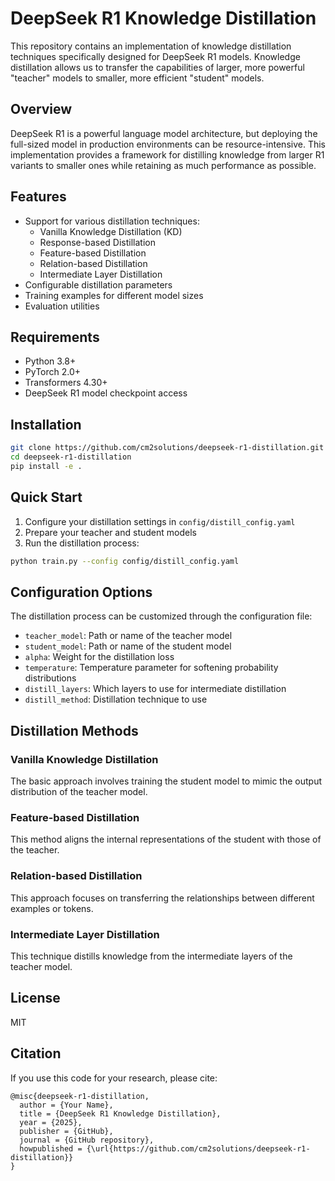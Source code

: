 # DeepSeek R1 Knowledge Distillation

This repository contains an implementation of knowledge distillation techniques specifically designed for DeepSeek R1 models. Knowledge distillation allows us to transfer the capabilities of larger, more powerful "teacher" models to smaller, more efficient "student" models.

## Overview

DeepSeek R1 is a powerful language model architecture, but deploying the full-sized model in production environments can be resource-intensive. This implementation provides a framework for distilling knowledge from larger R1 variants to smaller ones while retaining as much performance as possible.

## Features

- Support for various distillation techniques:
  - Vanilla Knowledge Distillation (KD)
  - Response-based Distillation
  - Feature-based Distillation
  - Relation-based Distillation
  - Intermediate Layer Distillation
- Configurable distillation parameters
- Training examples for different model sizes
- Evaluation utilities

## Requirements

- Python 3.8+
- PyTorch 2.0+
- Transformers 4.30+
- DeepSeek R1 model checkpoint access

## Installation

```bash
git clone https://github.com/cm2solutions/deepseek-r1-distillation.git
cd deepseek-r1-distillation
pip install -e .
```

## Quick Start

1. Configure your distillation settings in `config/distill_config.yaml`
2. Prepare your teacher and student models
3. Run the distillation process:

```bash
python train.py --config config/distill_config.yaml
```

## Configuration Options

The distillation process can be customized through the configuration file:

- `teacher_model`: Path or name of the teacher model
- `student_model`: Path or name of the student model
- `alpha`: Weight for the distillation loss
- `temperature`: Temperature parameter for softening probability distributions
- `distill_layers`: Which layers to use for intermediate distillation
- `distill_method`: Distillation technique to use

## Distillation Methods

### Vanilla Knowledge Distillation

The basic approach involves training the student model to mimic the output distribution of the teacher model.

### Feature-based Distillation

This method aligns the internal representations of the student with those of the teacher.

### Relation-based Distillation

This approach focuses on transferring the relationships between different examples or tokens.

### Intermediate Layer Distillation

This technique distills knowledge from the intermediate layers of the teacher model.

## License

MIT

## Citation

If you use this code for your research, please cite:

```
@misc{deepseek-r1-distillation,
  author = {Your Name},
  title = {DeepSeek R1 Knowledge Distillation},
  year = {2025},
  publisher = {GitHub},
  journal = {GitHub repository},
  howpublished = {\url{https://github.com/cm2solutions/deepseek-r1-distillation}}
}
```